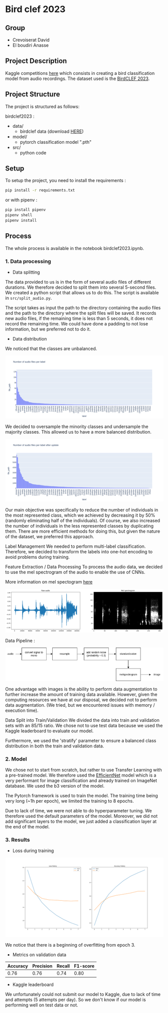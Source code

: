 # Bird clef 2023

## Group

- Crevoiserat David
- El boudiri Anasse

## Project Description

Kaggle competitions [here](https://www.kaggle.com/competitions/birdclef-2023/overview) which consists in creating a bird classification model from audio recordings. The dataset used is the [BirdCLEF 2023](https://www.kaggle.com/competitions/birdclef-2023/data).

## Project Structure

The project is structured as follows:

birdclef2023 :

- data/
  - birdclef data (download [HERE](https://www.kaggle.com/competitions/birdclef-2023/data))
- model/
  - pytorch classification model ".pth"
- src/
  - python code

## Setup

To setup the project, you need to install the requirements :

```bash
pip install -r requirements.txt
```

or with pipenv :

```bash
pip install pipenv
pipenv shell
pipenv install
```

## Process

The whole process is available in the notebook birdclef2023.ipynb.

### 1. Data processing

- Data splitting

The data provided to us is in the form of several audio files of different durations. We therefore decided to split them into several 5-second files. We created a python script that allows us to do this. The script is available in `src/split_audio.py`.

The script takes as input the path to the directory containing the audio files and the path to the directory where the split files will be saved. It records new audio files, if the remaining time is less than 5 seconds, it does not record the remaining time. We could have done a padding to not lose information, but we preferred not to do it.


- Data distribution

We noticed that the classes are unbalanced.

![distribution des classes](./src/assets/distrbution_unbalanced.png)

We decided to oversample the minority classes and undersample the majority classes. This allowed us to have a more balanced distribution.

![distribution des classes](./src/assets/distrbution_balanced.png)

Our main objective was specifically to reduce the number of individuals in the most represented class, which we achieved by decreasing it by 50% (randomly eliminating half of the individuals). Of course, we also increased the number of individuals in the less represented classes by duplicating them. There are more efficient methods for doing this, but given the nature of the dataset, we preferred this approach.

Label Management
We needed to perform multi-label classification. Therefore, we decided to transform the labels into one-hot encoding to avoid problems during training.

Feature Extraction / Data Processing
To process the audio data, we decided to use the mel spectrogram of the audio to enable the use of CNNs.

More information on mel spectogram [here](https://medium.com/analytics-vidhya/understanding-the-mel-spectrogram-fca2afa2ce53)

![melspectrogramme](./src/assets/melspectrogram.png)

Data Pipeline :

![pipeline de traitement des données](./src/assets/pipeline.png)

One advantage with images is the ability to perform data augmentation to further increase the amount of training data available. However, given the computing resources we have at our disposal, we decided not to perform data augmentation. (We tried, but we encountered issues with memory / execution time).

Data Split into Train/Validation
We divided the data into train and validation sets with an 85/15 ratio. We chose not to use test data because we used the Kaggle leaderboard to evaluate our model.

Furthermore, we used the 'stratify' parameter to ensure a balanced class distribution in both the train and validation data.

### 2. Model

We chose not to start from scratch, but rather to use Transfer Learning with a pre-trained model. We therefore used the [EfficientNet](https://huggingface.co/docs/timm/models/efficientnet) model which is a very performant for image classification and already trained on ImageNet database. We used the b3 version of the model.

The Pytorch framework is used to train the model. The training time being very long (~1h per epoch), we limited the training to 8 epochs.

Due to lack of time, we were not able to do hyperparameter tuning. We therefore used the default parameters of the model. Moreover, we did not add significant layers to the model, we just added a classification layer at the end of the model.

### 3. Results

- Loss during training

![loss](./src/assets/history.png)

We notice that there is a beginning of overfitting from epoch 3.

- Metrics on validation data

| Accuracy | Precision | Recall | F1-score |
| -------- | --------- | ------ | -------- |
| 0.76     | 0.76      | 0.74   | 0.80     |

- Kaggle leaderboard

We unfortunately could not submit our model to Kaggle, due to lack of time and attempts (5 attempts per day). So we don't know if our model is performing well on test data or not.
